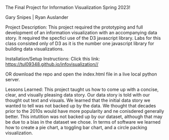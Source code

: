 The Final Project for Information Visualization Spring 2023!

Gary Snipes | Ryan Auslander

Project Description: This project required the prototyping and full development of an information visualization with an accompanying data story. It required the specfici use of the D3 javascript library. Labs for this class consisted only of D3 as it is the number one javascript library for building data visualizations.

Installation/Setup Instructions: Click this link: https://tul09348.github.io/infovisualization//

OR download the repo and open the index.html file in a live local python server.

Lessons Learned: This project taught us how to come up with a concise, clear, and visually pleasing data story. Our data story is told with our thought out text and visuals. We learned that the initial data story we wanted to tell was not backed up by the data. We thought that decades prior to the 2010s would have more popularity and ne conisdered generally better. This intutition was not backed up by our dataset, although that may be due to a bias in the dataset we chose. In terms of software we learned how to create a pie chart, a toggling bar chart, and a circle packing visualization.
